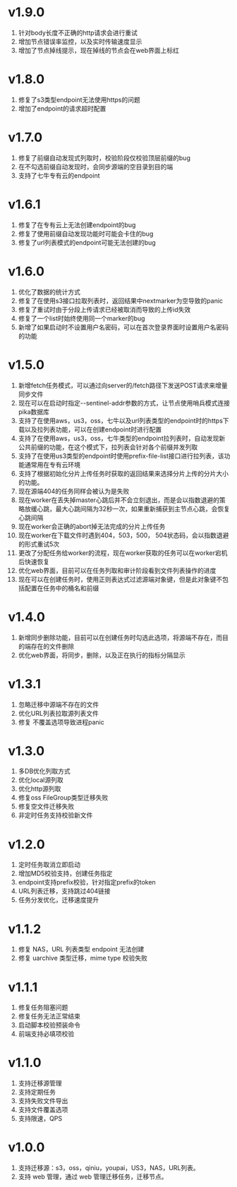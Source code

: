 # v1.9.0

1. 针对body长度不正确的http请求会进行重试
2. 增加节点错误率监控，以及实时传输速度显示
3. 增加了节点掉线提示，现在掉线的节点会在web界面上标红

# v1.8.0

1. 修复了s3类型endpoint无法使用https的问题
2. 增加了endpoint的请求超时配置

# v1.7.0

1. 修复了前缀自动发现式列取时，校验阶段仅校验顶层前缀的bug
2. 在不勾选前缀自动发现时，会同步源端的空目录到目的端
3. 支持了七牛专有云的endpoint

# v1.6.1

1. 修复了在专有云上无法创建endpoint的bug
2. 修复了使用前缀自动发现功能时可能会卡住的bug
3. 修复了url列表模式的endpoint可能无法创建的bug

# v1.6.0

1. 优化了数据的统计方式
2. 修复了在使用s3接口拉取列表时，返回结果中nextmarker为空导致的panic
3. 修复了重试时由于分段上传请求已经被取消而导致的上传id失效
4. 修复了一个list时始终使用同一个marker的bug
5. 新增了如果启动时不设置用户名密码，可以在首次登录界面时设置用户名密码的功能

# v1.5.0

1. 新增fetch任务模式，可以通过向server的/fetch路径下发送POST请求来增量同步文件
2. 现在可以在启动时指定--sentinel-addr参数的方式，让节点使用哨兵模式连接pika数据库
3. 支持了在使用aws，us3，oss，七牛以及url列表类型的endpoint时的https下载以及拉列表功能，可以在创建endpoint时进行配置
4. 支持了在使用aws，us3，oss，七牛类型的endpoint拉列表时，自动发现新公共前缀的功能，在这个模式下，拉列表会针对各个前缀并发列取
5. 支持了在使用us3类型的endpoint时使用prefix-file-list接口进行拉列表，该功能通常用在专有云环境
6. 支持了根据初始化分片上传任务时获取的返回结果来选择分片上传的分片大小的功能。
7. 现在源端404的任务同样会被认为是失败
8. 现在worker在丢失掉master心跳后并不会立刻退出，而是会以指数退避的策略放缓心跳，最大心跳间隔为32秒一次，如果重新捕获到主节点心跳，会恢复心跳间隔
9. 现在worker会正确的abort掉无法完成的分片上传任务
10. 现在worker在下载文件时遇到404，503，500， 504状态码，会以指数退避的形式重试5次
11. 更改了分配任务给worker的流程，现在worker获取的任务可以在worker宕机后快速恢复
12. 优化web界面，目前可以在任务列取和审计阶段看到文件列表操作的进度
13. 现在可以在创建任务时，使用正则表达式过滤源端对象键，但是此对象键不包括配置在任务中的桶名和前缀

# v1.4.0

1. 新增同步删除功能，目前可以在创建任务时勾选此选项，将源端不存在，而目的端存在的文件删除
2. 优化web界面，将同步，删除，以及正在执行的指标分隔显示

# v1.3.1

1. 忽略迁移中源端不存在的文件
2. 优化URL列表拉取源列表文件
3. 修复 不覆盖选项导致进程panic

# v1.3.0

1. 多DB优化列取方式
2. 优化local源列取
3. 优化http源列取
4. 修复oss FileGroup类型迁移失败
5. 修复空文件迁移失败
6. 非定时任务支持校验新文件

# v1.2.0

1. 定时任务取消立即启动
2. 增加MD5校验支持，创建任务指定
3. endpoint支持prefix校验，针对指定prefix的token
4. URL列表迁移，支持跳过404链接
5. 任务分发优化，迁移速度提升

# v1.1.2

1. 修复 NAS，URL 列表类型 endpoint 无法创建
2. 修复 uarchive 类型迁移，mime type 校验失败

# v1.1.1

1. 修复任务阻塞问题
2. 修复任务无法正常结束
3. 启动脚本校验预装命令
4. 前端支持必填项校验

# v1.1.0

1. 支持迁移源管理
2. 支持定期任务
3. 支持失败文件导出
4. 支持文件覆盖选项
5. 支持限速，QPS

# v1.0.0 

1. 支持迁移源：s3，oss，qiniu，youpai，US3，NAS，URL列表。
2. 支持 web 管理，通过 web 管理迁移任务，迁移节点。

